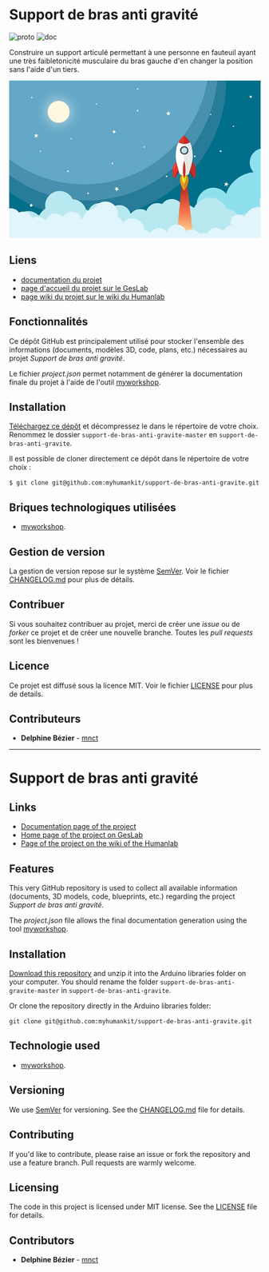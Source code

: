 # Support de bras anti gravité
![proto](https://img.shields.io/badge/proto-en%20cours-orange.svg "proto")
![doc](https://img.shields.io/badge/doc-en%20cours-orange.svg "doc")

Construire un support articulé permettant à une personne en fauteuil ayant une très faibletonicité musculaire du bras gauche d'en changer la position sans l'aide d'un tiers.

![featured_image](https://raw.githubusercontent.com/myhumankit/myworkshop/master/images/default_featured_image.jpg)

## Liens
 * [documentation du projet](https://docs.humanlab.me/myhumankit/support-de-bras-anti-gravite)
 * [page d'accueil du projet sur le GesLab](https://rennes.humanlab.me/projet/support-de-bras-anti-gravite/)
 * [page wiki du projet sur le wiki du Humanlab](http://wikilab.myhumankit.org/index.php?title=Projets:Support_de_bras_anti_gravite)


## Fonctionnalités
Ce dépôt GitHub est principalement utilisé pour stocker l'ensemble des informations (documents, modèles 3D, code, plans, etc.) nécessaires au projet _Support de bras anti gravité_.

Le fichier _project.json_ permet notamment de générer la documentation finale du projet à l'aide de l'outil [myworkshop](https://github.com/myhumankit/myworkshop).

## Installation
[Téléchargez ce dépôt](https://github.com/myhumankit/support-de-bras-anti-gravite/archive/master.zip) et décompressez le dans le répertoire de votre choix. Renommez le dossier `support-de-bras-anti-gravite-master` en `support-de-bras-anti-gravite`.

Il est possible de cloner directement ce dépôt dans le répertoire de votre choix :

```
$ git clone git@github.com:myhumankit/support-de-bras-anti-gravite.git
```

## Briques technologiques utilisées
 * [myworkshop](https://github.com/myhumankit/myworkshop).

## Gestion de version
La gestion de version repose sur le système [SemVer](http://semver.org/). Voir le fichier [CHANGELOG.md](CHANGELOG.md) pour plus de détails.

## Contribuer
Si vous souhaitez contribuer au projet, merci de créer une _issue_ ou de _forker_ ce projet et de créer une nouvelle branche. Toutes les _pull requests_ sont les bienvenues !

## Licence
Ce projet est diffusé sous la licence MIT. Voir le fichier [LICENSE](LICENSE) pour plus de details.

## Contributeurs
 * **Delphine Bézier** - [mnct](https://github.com/mnct)

---

# Support de bras anti gravité

## Links
 * [Documentation page of the project](https://docs.humanlab.me/myhumankit/support-de-bras-anti-gravite)
 * [Home page of the project on GesLab](https://rennes.humanlab.me/projet/support-de-bras-anti-gravite/)
 * [Page of the project on the wiki of the Humanlab](http://wikilab.myhumankit.org/index.php?title=Projets:Support_de_bras_anti_gravite)


## Features
This very GitHub repository is used to collect all available information (documents, 3D models, code, blueprints, etc.) regarding the project _Support de bras anti gravité_.

The _project.json_ file allows the final documentation generation using the tool [myworkshop](https://github.com/myhumankit/myworkshop).

## Installation
[Download this repository](https://github.com/myhumankit/support-de-bras-anti-gravite/archive/master.zip) and unzip it into the Arduino libraries folder on your computer. You should rename the folder `support-de-bras-anti-gravite-master` in `support-de-bras-anti-gravite`.

Or clone the repository directly in the Arduino libraries folder:

```
git clone git@github.com:myhumankit/support-de-bras-anti-gravite.git
```

## Technologie used
 * [myworkshop](https://github.com/myhumankit/myworkshop).

## Versioning
We use [SemVer](http://semver.org/) for versioning. See the [CHANGELOG.md](CHANGELOG.md) file for details.

## Contributing
If you'd like to contribute, please raise an issue or fork the repository and use a feature branch. Pull requests are warmly welcome.

## Licensing
The code in this project is licensed under MIT license. See the [LICENSE](LICENSE) file for details.

## Contributors
 * **Delphine Bézier** - [mnct](https://github.com/mnct)
